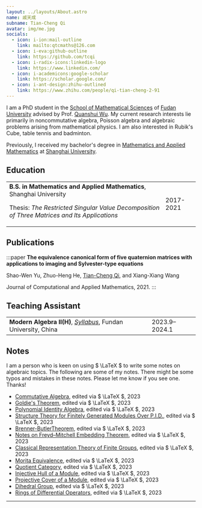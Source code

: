 ```yaml
---
layout: ../layouts/About.astro
name: 戚天成
subname: Tian-Cheng Qi
avatar: img/me.jpg
socials:
  - icon: i-ion:mail-outline
    link: mailto:qtcmaths@126.com
  - icon: i-eva:github-outline
    link: https://github.com/tcqi
  - icon: i-radix-icons:linkedin-logo
    link: https://www.linkedin.com/
  - icon: i-academicons:google-scholar
    link: https://scholar.google.com/
  - icon: i-ant-design:zhihu-outlined
    link: https://www.zhihu.com/people/qi-tian-cheng-2-91
---
```


I am a PhD student in the [School of Mathematical Sciences](https://math.fudan.edu.cn/) of [Fudan University](https://www.fudan.edu.cn/) advised by Prof. [Quanshui Wu](https://math.fudan.edu.cn/fa/05/c30607a326149/page.htm). My current research interests lie primarily in noncommutative algebra, Poisson algebra and algebraic problems arising from mathematical physics. I am also interested in Rubik's Cube, table tennis and badminton.

Previously, I received my bachelor's degree in [Mathematics and Applied Mathematics](http://math.shu.edu.cn/) at [Shanghai University](https://www.shu.edu.cn/). 


## Education

|                                        |           |
|--------------------------------------- | --------- |
| **B.S. in Mathematics and Applied Mathematics**, Shanghai University <p>Thesis: _The Restricted Singular Value Decomposition of Three Matrices and Its Applications_</p> | 2017-2021 |


## Publications

:::paper
**The equivalence canonical form of five quaternion matrices with applications to imaging and Sylvester-type equations**

Shao-Wen Yu, Zhuo-Heng He, <u>Tian-Cheng Qi</u>, and Xiang-Xiang Wang

Journal of Computational and Applied Mathematics, 2021.
:::



## Teaching Assistant

|                                        |           |
|--------------------------------------- | --------- |
| **Modern Algebra II(H)**, _[Syllabus](/files/syllabus/MATH130143h.03-2023-2024-1.pdf)_, Fundan University, China  | 2023.9–2024.1 |


## Notes
I am a person who is keen on using  $ \LaTeX $ to write some notes on algebraic topics. The following are some of my notes. There might be some typos and mistakes in these notes. Please let me know if you see one. Thanks!

- [Commutative Algebra](/files/notes/CA2-2023.pdf), edited via $ \LaTeX $, 2023
- [Goldie's Theorem](/files/notes/GoldieThm.pdf), edited via $ \LaTeX $, 2023
- [Polynomial Identity Algebra](/files/notes/PIalg2013.pdf), edited via $ \LaTeX $, 2023
- [Structure Theory for Finitely Generated Modules Over P.I.D.](/files/notes/fgmodulePID.pdf), edited via $ \LaTeX $, 2023
- [Brenner-ButlerTheorem](/files/notes/Brenner-ButlerTheorem.pdf), edited via $ \LaTeX $, 2023
- [Notes on Freyd–Mitchell Embedding Theorem](/files/notes/Freyd–Mitchellembedding.pdf), edited via $ \LaTeX $, 2023
- [Classical Representation Theory of Finite Groups](/files/notes/repfintegrp.pdf), edited via $ \LaTeX $, 2023
- [Morita Equivalence](/files/notes/Moritaequiv.pdf), edited via $ \LaTeX $, 2023
- [Quotient Category](/files/notes/quotientcat.pdf), edited via $ \LaTeX $, 2023
- [Injective Hull of a Module](/files/notes/injhullofmodule.pdf), edited via $ \LaTeX $, 2023
- [Projective Cover of a Module](/files/notes/projcoverofmodu.pdf), edited via $ \LaTeX $, 2023
- [Dihedral Group](/files/notes/Dihedralgroup.pdf), edited via $ \LaTeX $, 2023
- [Rings of Differential Operators](/files/notes/RingsofDifferentialOperators.pdf), edited via $ \LaTeX $, 2023

---
